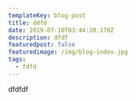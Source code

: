 ```yaml
---
templateKey: blog-post
title: ddfd
date: 2019-07-10T03:44:20.170Z
description: dfdf
featuredpost: false
featuredimage: /img/blog-index.jpg
tags:
  - fdfd
---
```

dfdfdf
